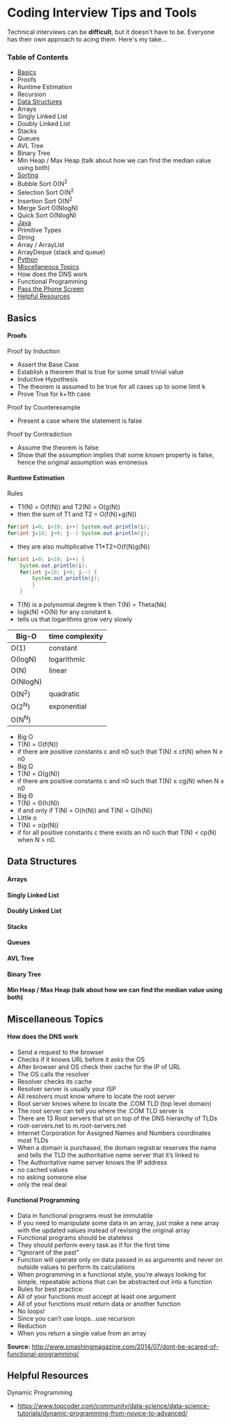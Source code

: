 # Coding Interview Tips and Tools
Technical interviews can be **difficult**, but it doesn't have to be. Everyone has their own approach to acing them. Here's my take...

### Table of Contents
*  [Basics](#basics)
  *  Proofs
  *  Runtime Estimation
  *  Recursion
*  [Data Structures](#data-structures)
  *  Arrays
  *  Singly Linked List
  *  Doubly Linked List
  *  Stacks
  *  Queues
  *  AVL Tree
  *  Binary Tree
  *  Min Heap / Max Heap (talk about how we can find the median value using both)
*  [Sorting](#sorting)
  *  Bubble Sort O(N<sup>2</sup>
  *  Selection Sort O(N<sup>2</sup>
  *  Insertion Sort O(N<sup>2</sup>
  *  Merge Sort O(NlogN)
  *  Quick Sort O(NlogN)
*  [Java](#java)
  *  Primitive Types
  *  String
  *  Array / ArrayList
  *  ArrayDeque (stack and queue)
*  [Python](#python)
*  [Miscellaneous Topics](#miscellaneous-topics)
  *  How does the DNS work
  *  Functional Programming
*  [Pass the Phone Screen](#pass-the-phone-screen)
*  [Helpful Resources](#helpful-resources)


## Basics

#### Proofs
Proof by Induction</br>
*  Assert the Base Case
  *  Establish a theorem that is true for some small trivial value
*  Inductive Hypothesis 
  *  The theorem is assumed to be true for all cases up to some limit k
*  Prove True for k+1th case

Proof by Counterexample</br>
* Present a case where the statement is false

Proof by Contradiction</br>
*  Assume the theorem is false
*  Show that the assumption implies that some known property is false, hence the original assumption was erroneous

#### Runtime Estimation

Rules
*  T1(N) = O(f(N)) and T2(N) = O(g(N))
  *  then the sum of T1 and T2  = O(f(N)+g(N))
```java
for(int i=0; i<10; i++) System.out.println(i);
for(int j=10; j>0; j--) System.out.println(j);
```
  *  they are also multiplicative T1*T2=O(f(N)g(N))
```java
for(int i=0; i<10; i++) {
    System.out.println(i);
    for(int j=10; j>0; j--) {
        System.out.println(j);
        }
    }
```
*  T(N) is a polynomial degree k then T(N) = Theta(Nk)
*  logk(N) =O(N) for any constant k.
  *  tells us that logarithms grow very slowly


| Big-O  | time complexity |
| ------------- | ------------- |
| O(1)  | constant  |
| O(logN)  | logarithmic  |
|O(N)            | linear      |
|O(NlogN)        |             |
|O(N<sup>2</sup>)| quadratic   |
|O(2<sup>N</sup>)| exponential |
|O(N<sup>N</sup>)|             |

*  Big O
  *  T(N) = O(f(N))
  *  if there are positive constants c and n0 such that T(N) ≤ cf(N) when N ≥ n0
*  Big Ω
  *  T(N) = Ω(g(N)) 
  *  if there are positive constants c and n0 such that T(N) ≥ cg(N) when N ≥ n0
*  Big Θ
  *  T(N) = Θ(h(N))
  *  if and only if T(N) = O(h(N)) and T(N) = Ω(h(N)) 
*  Little o
  *  T(N) = o(p(N))
  *  if for all positive constants c there exists an n0 such that T(N) < cp(N) when N > n0. 


## Data Structures

#### Arrays
#### Singly Linked List
#### Doubly Linked List
#### Stacks
#### Queues
#### AVL Tree
#### Binary Tree
#### Min Heap / Max Heap (talk about how we can find the median value using both)


## Miscellaneous Topics

#### How does the DNS work

*  Send a request to the browser
  *  Checks if it knows URL before it asks the OS
*  After browser and OS check their cache for the IP of URL
  *  The OS calls the resolver 
*  Resolver checks its cache
*  Resolver server is usually your ISP
  *  All resolvers must know where to locate the root server
*  Root server knows where to locate the .COM TLD (top level domain)
*  The root server can tell you where the .COM TLD server is
*  There are 13 Root servers that sit on top of the DNS hierarchy of TLDs
  *  root-servers.net to m.root-servers.net
*  Internet Corporation for Assigned Names and Numbers coordinates most TLDs
*  When a domain is purchased, the domain registrar reserves the name and tells the TLD the authoritative name server that it’s linked to
*  The Authoritative name server knows the IP address
  *  no cached values
  *  no asking someone else
  *  only the real deal
  
#### Functional Programming

*  Data in functional programs must be immutable
  *  If you need to manipulate some data in an array, just make a new array with the updated values instead of revising the original array
*  Functional programs should be stateless
  *  They should perform every task as if for the first time
  *  “Ignorant of the past”
  *  Function will operate only on data passed in as arguments and never on outside values to perform its calculations
*  When programming in a functional style, you’re always looking for simple, repeatable actions that can be abstracted out into a function
*  Rules for best practice:
  *  All of your functions must accept at least one argument
  *  All of your functions must return data or another function
  *  No loops!
*  Since you can’t use loops...use recursion
*  Reduction
  *  When you return a single value from an array

**Source:** http://www.smashingmagazine.com/2014/07/dont-be-scared-of-functional-programming/ 

## Helpful Resources

Dynamic Programming
*  https://www.topcoder.com/community/data-science/data-science-tutorials/dynamic-programming-from-novice-to-advanced/




